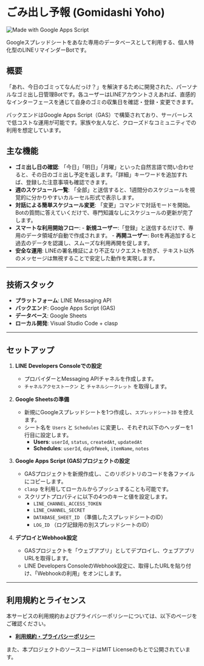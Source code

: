 # ごみ出し予報 (Gomidashi Yoho)

![Made with Google Apps Script](https://img.shields.io/badge/Made%20with-Google%20Apps%20Script-blue.svg)

Googleスプレッドシートをあなた専用のデータベースとして利用する、個人特化型のLINEリマインダーBotです。

## 概要

「あれ、今日のゴミってなんだっけ？」を解決するために開発された、パーソナルなゴミ出し日管理Botです。各ユーザーはLINEアカウントさえあれば、直感的なインターフェースを通じて自身のゴミの収集日を確認・登録・変更できます。

バックエンドはGoogle Apps Script（GAS）で構築されており、サーバーレスで低コストな運用が可能です。家族や友人など、クローズドなコミュニティでの利用を想定しています。

## 主な機能

* **ゴミ出し日の確認**: 「今日」「明日」「月曜」といった自然言語で問い合わせると、その日のゴミ出し予定を返します。「詳細」キーワードを追加すれば、登録した注意事項も確認できます。
* **週のスケジュール一覧**: 「全部」と送信すると、1週間分のスケジュールを視覚的に分かりやすいカルーセル形式で表示します。
* **対話による簡単スケジュール変更**: 「変更」コマンドで対話モードを開始。Botの質問に答えていくだけで、専門知識なしにスケジュールの更新が完了します。
* **スマートな利用開始フロー**:
      - **新規ユーザー**:「登録」と送信するだけで、専用のデータ領域が自動で作成されます。
      - **再開ユーザー**: Botを再追加すると過去のデータを認識し、スムーズな利用再開を促します。
* **安全な運用**: LINEの署名検証により不正なリクエストを防ぎ、テキスト以外のメッセージは無視することで安定した動作を実現します。

---

## 技術スタック

* **プラットフォーム**: LINE Messaging API
* **バックエンド**: Google Apps Script (GAS)
* **データベース**: Google Sheets
* **ローカル開発**: Visual Studio Code + clasp

---

## セットアップ

1. **LINE Developers Consoleでの設定**
    * プロバイダーとMessaging APIチャネルを作成します。
    * `チャネルアクセストークン` と `チャネルシークレット` を取得します。

1. **Google Sheetsの準備**
    * 新規にGoogleスプレッドシートを1つ作成し、`スプレッドシートID` を控えます。
    * シート名を `Users` と `Schedules` に変更し、それぞれ以下のヘッダーを1行目に設定します。
        * **Users**: `userId`, `status`, `createdAt`, `updatedAt`
        * **Schedules**: `userId`, `dayOfWeek`, `itemName`, `notes`

1. **Google Apps Script (GAS)プロジェクトの設定**
    * GASプロジェクトを新規作成し、このリポジトリのコードを各ファイルにコピーします。
    * `clasp` を利用してローカルからプッシュすることも可能です。
    * スクリプトプロパティに以下の4つのキーと値を設定します。
        * `LINE_CHANNEL_ACCESS_TOKEN`
        * `LINE_CHANNEL_SECRET`
        * `DATABASE_SHEET_ID` （準備したスプレッドシートのID）
        * `LOG_ID` （ログ記録用の別スプレッドシートのID）

1. **デプロイとWebhook設定**
    * GASプロジェクトを「ウェブアプリ」としてデプロイし、ウェブアプリURLを取得します。
    * LINE Developers ConsoleのWebhook設定に、取得したURLを貼り付け、「Webhookの利用」をオンにします。

---

## 利用規約とライセンス

本サービスの利用規約およびプライバシーポリシーについては、以下のページをご確認ください。

* **[利用規約・プライバシーポリシー](./policy)**

また、本プロジェクトのソースコードはMIT Licenseのもとで公開されています。
